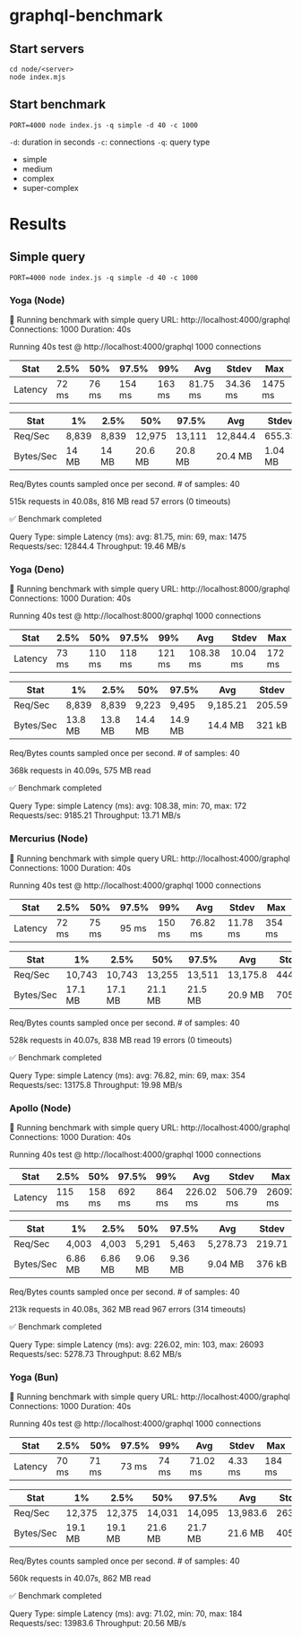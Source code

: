 # graphql-benchmark

## Start servers

```
cd node/<server>
node index.mjs
```

## Start benchmark

```
PORT=4000 node index.js -q simple -d 40 -c 1000 
```

`-d`: duration in seconds
`-c`: connections
`-q`: query type

- simple
- medium
- complex
- super-complex


# Results 

## Simple query
```
PORT=4000 node index.js -q simple -d 40 -c 1000
```

### Yoga (Node)

🚀 Running benchmark with simple query
URL: http://localhost:4000/graphql
Connections: 1000
Duration: 40s

Running 40s test @ http://localhost:4000/graphql
1000 connections


| Stat    | 2.5%  | 50%   | 97.5%  | 99%    | Avg      | Stdev    | Max     |
|---------|-------|-------|--------|--------|----------|----------|---------|
| Latency | 72 ms | 76 ms | 154 ms | 163 ms | 81.75 ms | 34.36 ms | 1475 ms |

| Stat      | 1%    | 2.5%  | 50%     | 97.5%   | Avg      | Stdev   | Min   |
|-----------|-------|-------|---------|---------|----------|---------|-------|
| Req/Sec   | 8,839 | 8,839 | 12,975  | 13,111  | 12,844.4 | 655.33  | 8,838 |
| Bytes/Sec | 14 MB | 14 MB | 20.6 MB | 20.8 MB | 20.4 MB  | 1.04 MB | 14 MB |

Req/Bytes counts sampled once per second.
\# of samples: 40

515k requests in 40.08s, 816 MB read
57 errors (0 timeouts)

✅ Benchmark completed

Query Type: simple
Latency (ms): avg: 81.75, min: 69, max: 1475
Requests/sec: 12844.4
Throughput: 19.46 MB/s

### Yoga (Deno)

🚀 Running benchmark with simple query
URL: http://localhost:8000/graphql
Connections: 1000
Duration: 40s

Running 40s test @ http://localhost:8000/graphql
1000 connections


| Stat    | 2.5%  | 50%    | 97.5%  | 99%    | Avg       | Stdev    | Max    |
|---------|-------|--------|--------|--------|-----------|----------|--------|
| Latency | 73 ms | 110 ms | 118 ms | 121 ms | 108.38 ms | 10.04 ms | 172 ms |

| Stat      | 1%      | 2.5%    | 50%     | 97.5%   | Avg      | Stdev  | Min     |
|-----------|---------|---------|---------|---------|----------|--------|---------|
| Req/Sec   | 8,839   | 8,839   | 9,223   | 9,495   | 9,185.21 | 205.59 | 8,833   |
| Bytes/Sec | 13.8 MB | 13.8 MB | 14.4 MB | 14.9 MB | 14.4 MB  | 321 kB | 13.8 MB |

Req/Bytes counts sampled once per second.
\# of samples: 40

368k requests in 40.09s, 575 MB read

✅ Benchmark completed

Query Type: simple
Latency (ms): avg: 108.38, min: 70, max: 172
Requests/sec: 9185.21
Throughput: 13.71 MB/s

### Mercurius (Node)

🚀 Running benchmark with simple query
URL: http://localhost:4000/graphql
Connections: 1000
Duration: 40s

Running 40s test @ http://localhost:4000/graphql
1000 connections


| Stat    | 2.5%  | 50%   | 97.5% | 99%    | Avg      | Stdev    | Max    |
|---------|-------|-------|-------|--------|----------|----------|--------|
| Latency | 72 ms | 75 ms | 95 ms | 150 ms | 76.82 ms | 11.78 ms | 354 ms |

| Stat      | 1%      | 2.5%    | 50%     | 97.5%   | Avg      | Stdev   | Min     |
|-----------|---------|---------|---------|---------|----------|---------|---------|
| Req/Sec   | 10,743  | 10,743  | 13,255  | 13,511  | 13,175.8 | 444.13  | 10,739  |
| Bytes/Sec | 17.1 MB | 17.1 MB | 21.1 MB | 21.5 MB | 20.9 MB  | 705 kB  | 17.1 MB |

Req/Bytes counts sampled once per second.
\# of samples: 40

528k requests in 40.07s, 838 MB read
19 errors (0 timeouts)

✅ Benchmark completed

Query Type: simple
Latency (ms): avg: 76.82, min: 69, max: 354
Requests/sec: 13175.8
Throughput: 19.98 MB/s

### Apollo (Node)

🚀 Running benchmark with simple query
URL: http://localhost:4000/graphql
Connections: 1000
Duration: 40s

Running 40s test @ http://localhost:4000/graphql
1000 connections


| Stat    | 2.5%   | 50%    | 97.5%  | 99%    | Avg       | Stdev     | Max      |
|---------|--------|--------|--------|--------|-----------|-----------|----------|
| Latency | 115 ms | 158 ms | 692 ms | 864 ms | 226.02 ms | 506.79 ms | 26093 ms |

| Stat      | 1%      | 2.5%    | 50%     | 97.5%   | Avg      | Stdev  | Min     |
|-----------|---------|---------|---------|---------|----------|--------|---------|
| Req/Sec   | 4,003   | 4,003   | 5,291   | 5,463   | 5,278.73 | 219.71 | 4,003   |
| Bytes/Sec | 6.86 MB | 6.86 MB | 9.06 MB | 9.36 MB | 9.04 MB  | 376 kB | 6.86 MB |

Req/Bytes counts sampled once per second.
\# of samples: 40

213k requests in 40.08s, 362 MB read
967 errors (314 timeouts)

✅ Benchmark completed

Query Type: simple
Latency (ms): avg: 226.02, min: 103, max: 26093
Requests/sec: 5278.73
Throughput: 8.62 MB/s

### Yoga (Bun)
🚀 Running benchmark with simple query
URL: http://localhost:4000/graphql
Connections: 1000
Duration: 40s

Running 40s test @ http://localhost:4000/graphql
1000 connections

| Stat    | 2.5%  | 50%   | 97.5% | 99%   | Avg      | Stdev   | Max    |
|---------|-------|-------|-------|-------|----------|----------|---------|
| Latency | 70 ms | 71 ms | 73 ms | 74 ms | 71.02 ms | 4.33 ms | 184 ms |

| Stat      | 1%    | 2.5%  | 50%     | 97.5%   | Avg      | Stdev   | Min   |
|-----------|-------|-------|---------|---------|----------|---------|-------|
| Req/Sec   | 12,375  | 12,375  | 14,031  | 14,095  | 13,983.6 | 263.19  | 12,375  |
| Bytes/Sec | 19.1 MB | 19.1 MB | 21.6 MB | 21.7 MB | 21.6 MB  | 405 kB | 19.1 MB |

Req/Bytes counts sampled once per second.
\# of samples: 40

560k requests in 40.07s, 862 MB read

✅ Benchmark completed

Query Type: simple
Latency (ms): avg: 71.02, min: 70, max: 184
Requests/sec: 13983.6
Throughput: 20.56 MB/s
